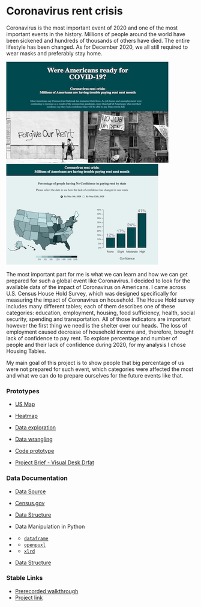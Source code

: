 # Coronavirus rent crisis

  Coronavirus is the most important event of 2020 and one of the most important events in the history. Millions of people around the world have been sickened and hundreds of thousands of others have died. The entire lifestyle has been changed. As for December 2020, we all still required to wear masks and preferably stay home. 
  
  ![](confidence.png)
  ![](conf.png)
  
  The most important part for me is what we can learn and how we can get prepared for such a global event like Coronavirus. I decided to look for the available data of the impact of Coronavirus on Americans. I came across U.S. Census House Hold Survey, which was designed specifically for measuring the impact of Coronavirus on household. The House Hold survey includes many different tables; each of them describes one of these categories: education, employment, housing, food sufficiency, health, social security, spending and transportation. All of those indicators are important however the first thing we need is the shelter over our heads. The loss of employment caused decrease of household income and, therefore, brought lack of confidence to pay rent. To explore percentage and number of people and their lack of confidence during 2020, for my analysis I chose Housing Tables. 
  
  My main goal of this project is to show people that big percentage of us were not prepared for such event, which categories were affected the most and what we can do to prepare ourselves for the future events like that. 

 ### Prototypes
 
 * [US Map](https://observablehq.com/@nchikurova/us-map-by-household-median-income-2017)
 * [Heatmap](https://observablehq.com/@nchikurova/heatmap)
 * [Data exploration](https://observablehq.com/@nchikurova/untitled)
 * [Data wrangling](https://observablehq.com/d/65408b7a9bd98edd)
 * [Code prototype](https://github.com/nchikurova/studio-project/tree/main/project_state_prototypes)
 
 * [Project Brief - Visual Desk Drfat](https://drive.google.com/file/d/1cAxLVb19tX-V9ysfmJltnS2aD_roqO1O/view?usp=sharing)
 
 ### Data Documentation
 
 * [Data Source](https://www.census.gov/programs-surveys/household-pulse-survey/data.html#phase1)
 * [Census.gov](https://www.census.gov/)

 * [Data Structure](https://github.com/nchikurova/studio-project/blob/main/data/week_1.csv)
 
 * Data Manipulation in Python
 * * [`dataframe`](https://github.com/nchikurova/advanced-studio/blob/master/Data_manipulation_dataframe.ipynb)
 * * [`openpuxl`](https://github.com/nchikurova/advanced-studio/blob/master/Data_openpyxl_new.ipynb)
 * * [`xlrd`](https://github.com/nchikurova/advanced-studio/blob/master/Data_xlrd_new.ipynb)
 
  * [Data Structure](https://github.com/nchikurova/studio-project/blob/main/data/week_1.csv)
 
 
 ### Stable Links
 
 * [Prerecorded walkthrough](https://drive.google.com/file/d/1Vo47aRRwCOqAlID00kRKO2NfCTfiMmRT/view?usp=sharing)
 * [Project link](https://nchikurova.github.io/studio-project/project_global/)
